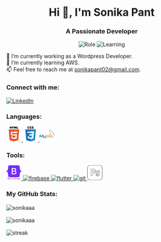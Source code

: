 <h1 align="center">Hi 👋, I'm Sonika Pant</h1>
<h3 align="center">A Passionate Developer</h3>

<p align="center">
  <img src="https://img.shields.io/badge/Role-Wordpress%20Developer-brightgreen" alt="Role" />
  <img src="https://img.shields.io/badge/Learning-AWS-blue" alt="Learning" />
</p>


🔭 I’m currently working as a Wordpress Developer.  
🌱 I’m currently learning AWS.  
📫 Feel free to reach me at [sonikapant02@gmail.com](mailto:sonikapant02@gmail.com).

<h3 align="left">Connect with me:</h3>
<p align="left">
  <a href="https://www.linkedin.com/in/sonika-pant-874787268/" target="_blank" rel="noreferrer">
    <img src="https://img.shields.io/badge/LinkedIn-Connect%20with%20me-blue" alt="LinkedIn" />
  </a>
</p>

<h3 align="left">Languages:</h3>
<p align="left">
  <a href="https://www.w3.org/html/" target="_blank" rel="noreferrer">
    <img src="https://raw.githubusercontent.com/devicons/devicon/master/icons/html5/html5-original-wordmark.svg" alt="html5" width="40" height="40"/>
  </a>
  <a href="https://www.w3schools.com/css/" target="_blank" rel="noreferrer">
    <img src="https://raw.githubusercontent.com/devicons/devicon/master/icons/css3/css3-original-wordmark.svg" alt="css3" width="40" height="40"/>
  </a>
  <a href="https://www.mysql.com/" target="_blank" rel="noreferrer">
    <img src="https://raw.githubusercontent.com/devicons/devicon/master/icons/mysql/mysql-original-wordmark.svg" alt="mysql" width="40" height="40"/>
  </a>
</p>

<h3 align="left">Tools:</h3>
<p align="left">
  <a href="https://getbootstrap.com" target="_blank" rel="noreferrer">
    <img src="https://raw.githubusercontent.com/devicons/devicon/master/icons/bootstrap/bootstrap-plain-wordmark.svg" alt="bootstrap" width="40" height="40"/>
  </a>
  <a href="https://firebase.google.com/" target="_blank" rel="noreferrer">
    <img src="https://www.vectorlogo.zone/logos/firebase/firebase-icon.svg" alt="firebase" width="40" height="40"/>
  </a>
  <a href="https://flutter.dev" target="_blank" rel="noreferrer">
    <img src="https://www.vectorlogo.zone/logos/flutterio/flutterio-icon.svg" alt="flutter" width="40" height="40"/>
  </a>
  <a href="https://git-scm.com/" target="_blank" rel="noreferrer">
    <img src="https://www.vectorlogo.zone/logos/git-scm/git-scm-icon.svg" alt="git" width="40" height="40"/>
  </a>
  <a href="https://www.photoshop.com/en" target="_blank" rel="noreferrer">
    <img src="https://raw.githubusercontent.com/devicons/devicon/master/icons/photoshop/photoshop-line.svg" alt="photoshop" width="40" height="40"/>
  </a>
</p>


<h3 align="left">My GitHub Stats:</h3>
<p align="left">
  <img align="center" src="https://github-readme-stats.vercel.app/api/top-langs?username=sonikaaa&show_icons=true&locale=en&layout=compact&theme=radical" alt="sonikaaa" />
</p>
<p align="left">
  <img align="center" src="https://github-readme-stats.vercel.app/api?username=sonikaaa&show_icons=true&count_private=true&theme=radical" alt="sonikaaa" />
</p>
<p align="left">
  <img align="center" src="https://github-readme-streak-stats.herokuapp.com/?user=sonikaaa&theme=radical" alt="streak" />
</p>

